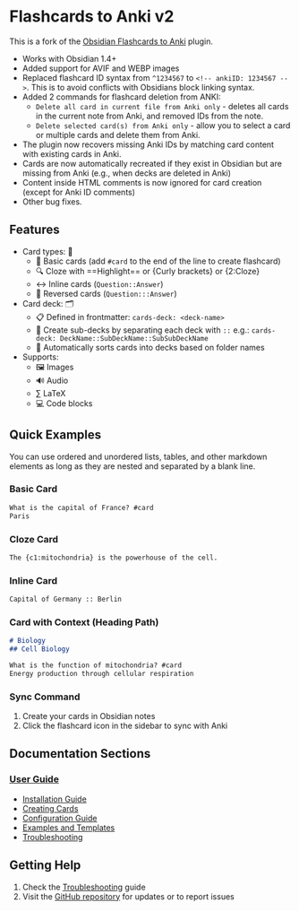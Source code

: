 # Flashcards to Anki v2

This is a fork of the [Obsidian Flashcards to Anki](https://github.com/reuseman/flashcards-obsidian) plugin.

- Works with Obsidian 1.4+
- Added support for AVIF and WEBP images
- Replaced flashcard ID syntax from `^1234567` to `<!-- ankiID: 1234567 -->`. This is to avoid conflicts with Obsidians block linking syntax. 
- Added 2 commands for flashcard deletion from ANKI:
    - `Delete all card in current file from Anki only` - deletes all cards in the current note from Anki, and removed IDs from the note.
    - `Delete selected card(s) from Anki only` - allow you to select a card or multiple cards and delete them from Anki.
- The plugin now recovers missing Anki IDs by matching card content with existing cards in Anki.
- Cards are now automatically recreated if they exist in Obsidian but are missing from Anki (e.g., when decks are deleted in Anki)
- Content inside HTML comments is now ignored for card creation (except for Anki ID comments)
- Other bug fixes.

## Features

- Card types: 📝
    - 📄 Basic cards (add `#card` to the end of the line to create flashcard)
    - 🔍 Cloze with ==Highlight== or {Curly brackets} or {2:Cloze}
    - ↔️ Inline cards (`Question::Answer`)
    - 🔄 Reversed cards (`Question:::Answer`)
- Card deck: 🗂️
    - 📋 Defined in frontmatter: `cards-deck: <deck-name>`
    - 📂 Create sub-decks by separating each deck with `::` e.g.: `cards-deck: DeckName::SubDeckName::SubSubDeckName`
    - 🔄 Automatically sorts cards into decks based on folder names
- Supports:
    - 🖼️ Images 
    - 🔊 Audio
    - ∑ LaTeX 
    - 💻 Code blocks

## Quick Examples

You can use ordered and unordered lists, tables, and other markdown elements as long as they are nested and separated by a blank line.

### Basic Card
```markdown
What is the capital of France? #card
Paris
```


### Cloze Card
```markdown
The {c1:mitochondria} is the powerhouse of the cell.
```

### Inline Card
```markdown
Capital of Germany :: Berlin
```

### Card with Context (Heading Path)
```markdown
# Biology
## Cell Biology

What is the function of mitochondria? #card
Energy production through cellular respiration
```

### Sync Command
1. Create your cards in Obsidian notes
2. Click the flashcard icon in the sidebar to sync with Anki

## Documentation Sections

### [User Guide](./docs/user-guide/index.md)

- [Installation Guide](./docs/user-guide/installation.md)
- [Creating Cards](./docs/user-guide/creating-cards.md)
- [Configuration Guide](./docs/user-guide/configuration.md)
- [Examples and Templates](./docs/user-guide/examples.md)
- [Troubleshooting](./docs/user-guide/troubleshooting.md)

## Getting Help

1. Check the [Troubleshooting](./docs/user-guide/troubleshooting.md) guide
2. Visit the [GitHub repository](https://github.com/reuseman/flashcards-obsidian) for updates or to report issues